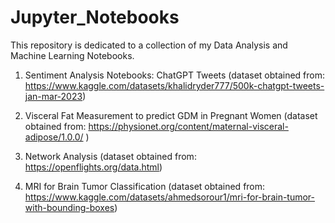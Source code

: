 # Jupyter_Notebooks

This repository is dedicated to a collection of my Data Analysis and Machine Learning Notebooks.

1) Sentiment Analysis Notebooks: ChatGPT Tweets (dataset obtained from: https://www.kaggle.com/datasets/khalidryder777/500k-chatgpt-tweets-jan-mar-2023)

2) Visceral Fat Measurement to predict GDM in Pregnant Women (dataset obtained from: https://physionet.org/content/maternal-visceral-adipose/1.0.0/ )

3) Network Analysis (dataset obtained from: https://openflights.org/data.html)

4) MRI for Brain Tumor Classification (dataset obtained from: https://www.kaggle.com/datasets/ahmedsorour1/mri-for-brain-tumor-with-bounding-boxes)


